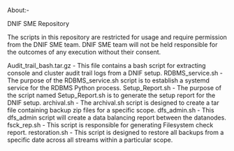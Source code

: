About:- 

DNIF SME Repository

The scripts in this repository are restricted for usage and require permission from the DNIF SME team. DNIF SME team will not be held responsible for the outcomes of any execution without their consent.

Audit_trail_bash.tar.gz - This file contains a bash script for extracting console and cluster audit trail logs from a DNIF setup.
RDBMS_service.sh - The purpose of the RDBMS_service.sh script is to establish a systemd service for the RDBMS Python process.
Setup_Report.sh - The purpose of the script named Setup_Report.sh is to generate the setup report for the DNIF setup.
archival.sh - The archival.sh script is designed to create a tar file containing backup zip files for a specific scope.
dfs_admin.sh - This dfs_admin script will create a data balancing report between the datanodes.
fsck_rep.sh - This script is responsible for generating Filesystem check report.
restoration.sh - This script is designed to restore all backups from a specific date across all streams within a particular scope.
